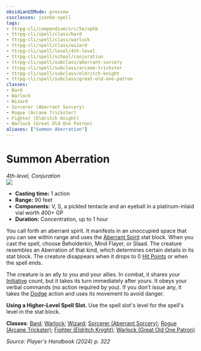 ```yaml
---
obsidianUIMode: preview
cssclasses: json5e-spell
tags:
- ttrpg-cli/compendium/src/5e/xphb
- ttrpg-cli/spell/class/bard
- ttrpg-cli/spell/class/warlock
- ttrpg-cli/spell/class/wizard
- ttrpg-cli/spell/level/4th-level
- ttrpg-cli/spell/school/conjuration
- ttrpg-cli/spell/subclass/aberrant-sorcery
- ttrpg-cli/spell/subclass/arcane-trickster
- ttrpg-cli/spell/subclass/eldritch-knight
- ttrpg-cli/spell/subclass/great-old-one-patron
classes:
- Bard
- Warlock
- Wizard
- Sorcerer (Aberrant Sorcery)
- Rogue (Arcane Trickster)
- Fighter (Eldritch Knight)
- Warlock (Great Old One Patron)
aliases: ["Summon Aberration"]
---
```

# Summon Aberration
*4th-level, Conjuration*  
![](3-Mechanics/CLI/spells/img/summon-aberration.webp#right)

- **Casting time:** 1 action
- **Range:** 90 feet
- **Components:** V, S, a pickled tentacle and an eyeball in a platinum-inlaid vial worth 400+ GP
- **Duration:** Concentration, up to 1 hour

You call forth an aberrant spirit. It manifests in an unoccupied space that you can see within range and uses the [Aberrant Spirit](3-Mechanics/CLI/bestiary/aberration/aberrant-spirit-xphb.md) stat block. When you cast the spell, choose Beholderkin, Mind Flayer, or Slaad. The creature resembles an Aberration of that kind, which determines certain details in its stat block. The creature disappears when it drops to 0 [Hit Points](3-Mechanics/CLI/rules/variant-rules/hit-points-xphb.md) or when the spell ends.

The creature is an ally to you and your allies. In combat, it shares your [Initiative](3-Mechanics/CLI/rules/variant-rules/initiative-xphb.md) count, but it takes its turn immediately after yours. It obeys your verbal commands (no action required by you). If you don't issue any, it takes the [Dodge](3-Mechanics/CLI/rules/actions.md#Dodge) action and uses its movement to avoid danger.

**Using a Higher-Level Spell Slot.** Use the spell slot's level for the spell's level in the stat block.

**Classes**: [Bard](list-spells-classes-bard); [Warlock](list-spells-classes-warlock); [Wizard](list-spells-classes-wizard); [Sorcerer (Aberrant Sorcery)](list-spells-classes-sorcerer-xphb-aberrant-sorcery-xphb); [Rogue (Arcane Trickster)](list-spells-classes-rogue-xphb-arcane-trickster-xphb); [Fighter (Eldritch Knight)](list-spells-classes-fighter-xphb-eldritch-knight-xphb); [Warlock (Great Old One Patron)](list-spells-classes-warlock-xphb-great-old-one-patron-xphb)

*Source: Player's Handbook (2024) p. 322*